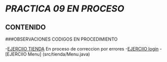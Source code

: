 # *PRACTICA 09 EN PROCESO*

## CONTENIDO

###OBSERVACIONES 
CODIGOS EN PROCEDIMIENTO

-[EJERCIIO TIENDA](src/tienda/Detalle.java)
En proceso de correccion por errores 
-[EJERCIIO login](src/tienda/Login.java)
-[EJERCIIO Menu] (src/tienda/Menu.java)

